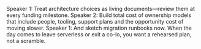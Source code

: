 Speaker 1: Treat architecture choices as living documents—review them at every funding milestone.
Speaker 2: Build total cost of ownership models that include people, tooling, support plans and the opportunity cost of moving slower.
Speaker 1: And sketch migration runbooks now. When the day comes to leave serverless or exit a co-lo, you want a rehearsed plan, not a scramble.
